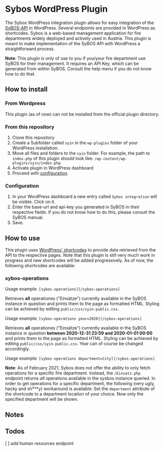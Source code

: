 # Sybos WordPress Plugin
The Sybos WordPress integration plugin allows for easy integration of the [SyBOS-API](https://www.sybos.net/)
in WordPress. Several endpoints are provided in WordPress as shortcodes.
Sybos is a web-based management application for fire departments widely deployed and
actively used in Austria. This plugin is meant to make implementation of the SyBOS API with
WordPress a straightforward process.

**Note**: This plugin is only of use to you if you/your fire department use
SyBOS for their management. It requires an API Key, which can be generated
from within SyBOS. Consult the help menu if you do not know how to do that.
## How to install
### From Wordpress
This plugin (as of now) can not be installed from the official plugin directory.
### From this repository
1. Clone this repository
1. Create a Subfolder called `syin` in the `wp-plugins` folder of your WordPress installation.
1. Move all files and folders to the `syin` folder.
For example, the path to `index.php` of this plugin should look like: `/wp-content/wp-plugins/syin/index.php`
1. Activate plugin in WordPress dashboard
1. Proceed with [configuration](#configuration).

### Configuration
1. In your WordPress dashboard a new entry called `Sybos integration` will be visible. Click on it.
1. Enter the base-url and api-key you generated in SyBOS in their respective fields. If you do not know how to do this,
   please consult the SyBOS manual.
1. Save.

## How to use
This plugin uses [WordPress' shortcodes](https://wordpress.com/support/shortcodes/) to provide data retrieved from the API to the respective
pages. Note that this plugin is still very much work in progress and new shortcodes will be added progressively.
As of now, the following shortcodes are available:
### sybos-operations
Usage example: ``[sybos-operations][/sybos-operations]``

Retrieves **all** operationes ("Einsätze") currently available in the SyBOS instance in question
and prints them to the page as formatted HTML. Styling can be achieved by editing `public/css/syin-public.css`.

Usage example: ``[sybos-operations year=2020][/sybos-operations]``

Retrieves **all** operationes ("Einsätze") currently available in the SyBOS instance in question **between 2020-12-31 23:59 and 2020-01-01 00:00**
and prints them to the page as formatted HTML. Styling can be achieved by editing `public/css/syin-public.css`. Year can
of course be changed accordingly.

Usage example: ``[sybos-operations department=City][/sybos-operations]``

**Note**: As of February 2021, Sybos does not
 offer the ability to only fetch operations for a specific fire department.
 Instead, the ``/Einsatz.php`` endpoint returns *all* operations available in the
 sysbos instance queried.
 In order to get operations for a specific department, the following (very ugly, hacky and sh***y) workaround
 is available: Set the ``department`` attribute of the shortcode to a department location
of your choice. Now only the specified department will be shown.

## Notes

## Todos
[ ] add human resources endpoint